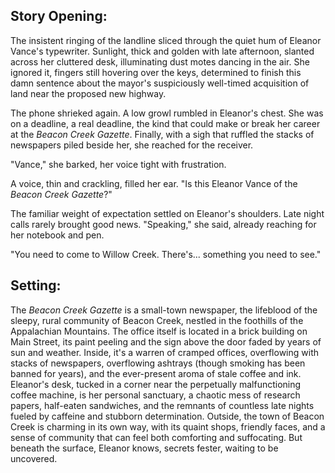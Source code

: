 ## Story Opening:

The insistent ringing of the landline sliced through the quiet hum of Eleanor Vance's typewriter. Sunlight, thick and golden with late afternoon, slanted across her cluttered desk, illuminating dust motes dancing in the air. She ignored it, fingers still hovering over the keys, determined to finish this damn sentence about the mayor's suspiciously well-timed acquisition of land near the proposed new highway.

The phone shrieked again. A low growl rumbled in Eleanor's chest. She was on a deadline, a real deadline, the kind that could make or break her career at the *Beacon Creek Gazette*. Finally, with a sigh that ruffled the stacks of newspapers piled beside her, she reached for the receiver.

"Vance," she barked, her voice tight with frustration.

A voice, thin and crackling, filled her ear. "Is this Eleanor Vance of the *Beacon Creek Gazette*?"

The familiar weight of expectation settled on Eleanor's shoulders. Late night calls rarely brought good news. "Speaking," she said, already reaching for her notebook and pen.

"You need to come to Willow Creek. There's... something you need to see."

## Setting:

The *Beacon Creek Gazette* is a small-town newspaper, the lifeblood of the sleepy, rural community of Beacon Creek, nestled in the foothills of the Appalachian Mountains. The office itself is located in a brick building on Main Street, its paint peeling and the sign above the door faded by years of sun and weather. Inside, it's a warren of cramped offices, overflowing with stacks of newspapers, overflowing ashtrays (though smoking has been banned for years), and the ever-present aroma of stale coffee and ink. Eleanor's desk, tucked in a corner near the perpetually malfunctioning coffee machine, is her personal sanctuary, a chaotic mess of research papers, half-eaten sandwiches, and the remnants of countless late nights fueled by caffeine and stubborn determination. Outside, the town of Beacon Creek is charming in its own way, with its quaint shops, friendly faces, and a sense of community that can feel both comforting and suffocating. But beneath the surface, Eleanor knows, secrets fester, waiting to be uncovered.
